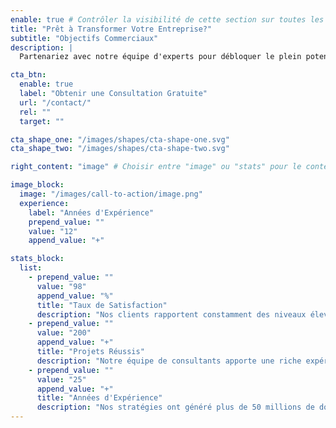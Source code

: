 ```yaml
---
enable: true # Contrôler la visibilité de cette section sur toutes les pages où elle est utilisée
title: "Prêt à Transformer Votre Entreprise?"
subtitle: "Objectifs Commerciaux"
description: |
  Partenariez avec notre équipe d'experts pour débloquer le plein potentiel de votre entreprise. Réservez votre consultation gratuite et découvrez comment nous pouvons vous aider.

cta_btn:
  enable: true
  label: "Obtenir une Consultation Gratuite"
  url: "/contact/"
  rel: ""
  target: ""

cta_shape_one: "/images/shapes/cta-shape-one.svg"
cta_shape_two: "/images/shapes/cta-shape-two.svg"

right_content: "image" # Choisir entre "image" ou "stats" pour le contenu du côté droit de la section

image_block:
  image: "/images/call-to-action/image.png"
  experience:
    label: "Années d'Expérience"
    prepend_value: ""
    value: "12"
    append_value: "+"

stats_block:
  list:
    - prepend_value: ""
      value: "98"
      append_value: "%"
      title: "Taux de Satisfaction"
      description: "Nos clients rapportent constamment des niveaux élevés de satisfaction."
    - prepend_value: ""
      value: "200"
      append_value: "+"
      title: "Projets Réussis"
      description: "Notre équipe de consultants apporte une riche expérience."
    - prepend_value: ""
      value: "25"
      append_value: "+"
      title: "Années d'Expérience"
      description: "Nos stratégies ont généré plus de 50 millions de dollars."
---
```

